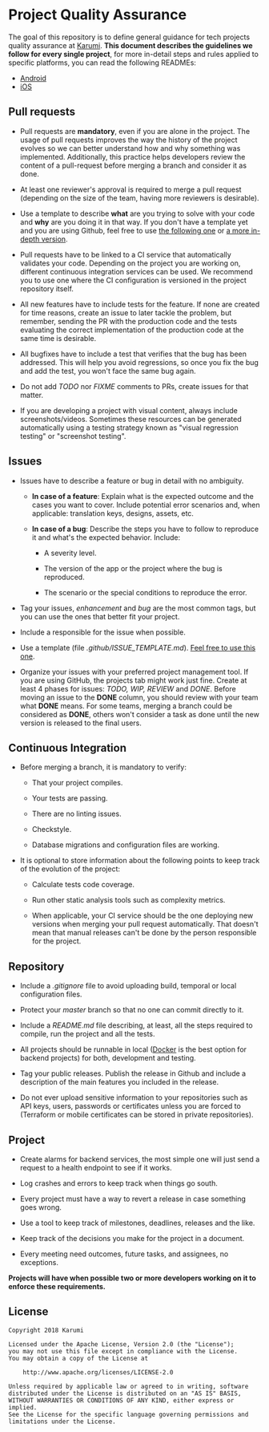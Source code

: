 # Project Quality Assurance

The goal of this repository is to define general guidance for tech projects quality assurance at [Karumi](http://karumi.com/). **This document describes the guidelines we follow for every single project**, for more in-detail steps and rules applied to specific platforms, you can read the following READMEs:

* [Android](./android-quality-assurance.md)
* [iOS](./ios-quality-assurance.md)

## Pull requests

* Pull requests are **mandatory**, even if you are alone in the project. The usage of pull requests improves the way the history of the project evolves so we can better understand how and why something was implemented. Additionally, this practice helps developers review the content of a pull-request before merging a branch and consider it as done.

* At least one reviewer's approval is required to merge a pull request (depending on the size of the team, having more reviewers is desirable).

* Use a template to describe **what** are you trying to solve with your code and **why** are you doing it in that way. If you don't have a template yet and you are using Github, feel free to use [the following one](PULL_REQUEST_TEMPLATE_1.md)
or [a more in-depth version](PULL_REQUEST_TEMPLATE_2.md).

* Pull requests have to be linked to a CI service that automatically validates your code. Depending on the project you are working on, different continuous integration services can be used. We recommend you to use one where the CI configuration is versioned in the project repository itself.

* All new features have to include tests for the feature. If none are created for time reasons, create an issue to later tackle the problem, but remember, sending the PR with the production code and the tests evaluating the correct implementation of the production code at the same time is desirable.

* All bugfixes have to include a test that verifies that the bug has been addressed. This will help you avoid regressions, so once you fix the bug and add the test, you won't face the same bug again.

* Do not add *TODO* nor *FIXME* comments to PRs, create issues for that matter.

* If you are developing a project with visual content, always include screenshots/videos. Sometimes these resources can be generated automatically using a testing strategy known as "visual regression testing" or "screenshot testing".

## Issues

* Issues have to describe a feature or bug in detail with no ambiguity.

  * **In case of a feature**: Explain what is the expected outcome and the cases you want to cover. Include potential error scenarios and, when applicable: translation keys, designs, assets, etc.

  * **In case of a bug**: Describe the steps you have to follow to reproduce it and what's the expected behavior. Include:

    * A severity level.

    * The version of the app or the project where the bug is reproduced.

    * The scenario or the special conditions to reproduce the error.

* Tag your issues, *enhancement* and *bug* are the most common tags, but you can use the ones that better fit your project.

* Include a responsible for the issue when possible.

* Use a template (file *.github/ISSUE_TEMPLATE.md*). [Feel free to use this one](ISSUE_TEMPLATE.md).

* Organize your issues with your preferred project management tool. If you are using GitHub, the projects tab might work just fine. Create at least 4 phases for issues: *TODO, WIP, REVIEW* and *DONE*. Before moving an issue to the **DONE**  column, you should review with your team what **DONE** means. For some teams, merging a branch could be considered as **DONE**, others won't consider a task as done until the new version is released to the final users.

## Continuous Integration

* Before merging a branch, it is mandatory to verify:

  * That your project compiles.

  * Your tests are passing.

  * There are no linting issues.

  * Checkstyle.

  * Database migrations and configuration files are working.

* It is optional to store information about the following points to keep track of the evolution of the project:

  * Calculate tests code coverage.

  * Run other static analysis tools such as complexity metrics.

  * When applicable, your CI service should be the one deploying new versions when merging your pull request automatically. That doesn't mean that manual releases can't be done by the person responsible for the project.

## Repository

* Include a *.gitignore* file to avoid uploading build, temporal or local configuration files.

* Protect your *master* branch so that no one can commit directly to it.

* Include a *README.md* file describing, at least, all the steps required to compile, run the project and all the tests.

* All projects should be runnable in local ([Docker](https://www.docker.com/) is the best option for backend projects) for both, development and testing.

* Tag your public releases. Publish the release in Github and include a description of the main features you included in the release.

* Do not ever upload sensitive information to your repositories such as API keys, users, passwords or certificates unless you are forced to (Terraform or mobile certificates can be stored in private repositories).

## Project

* Create alarms for backend services, the most simple one will just send a request to a health endpoint to see if it works.

* Log crashes and errors to keep track when things go south.

* Every project must have a way to revert a release in case something goes wrong.

* Use a tool to keep track of milestones, deadlines, releases and the like.

* Keep track of the decisions you make for the project in a document.

* Every meeting need outcomes, future tasks, and assignees, no exceptions.

**Projects will have when possible two or more developers working on it to enforce these requirements.**

## License
```
Copyright 2018 Karumi

Licensed under the Apache License, Version 2.0 (the "License");
you may not use this file except in compliance with the License.
You may obtain a copy of the License at

    http://www.apache.org/licenses/LICENSE-2.0

Unless required by applicable law or agreed to in writing, software
distributed under the License is distributed on an "AS IS" BASIS,
WITHOUT WARRANTIES OR CONDITIONS OF ANY KIND, either express or implied.
See the License for the specific language governing permissions and
limitations under the License.
```

